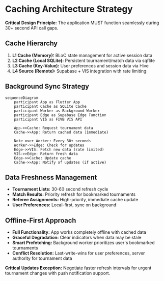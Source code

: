 # Caching Architecture Strategy

**Critical Design Principle:** The application MUST function seamlessly during 30+ second API call gaps.

## Cache Hierarchy
1. **L1 Cache (Memory):** BLoC state management for active session data
2. **L2 Cache (Local SQLite):** Persistent tournament/match data via sqflite  
3. **L3 Cache (Key-Value):** User preferences and session data via Hive
4. **L4 Source (Remote):** Supabase + VIS integration with rate limiting

## Background Sync Strategy
```mermaid
sequenceDiagram
    participant App as Flutter App
    participant Cache as SQLite Cache
    participant Worker as Background Worker
    participant Edge as Supabase Edge Function
    participant VIS as FIVB VIS API
    
    App->>Cache: Request tournament data
    Cache->>App: Return cached data (immediate)
    
    Note over Worker: Every 30+ seconds
    Worker->>Edge: Check for updates
    Edge->>VIS: Fetch new data (rate limited)
    VIS->>Edge: Return fresh data
    Edge->>Cache: Update cache
    Cache->>App: Notify of updates (if active)
```

## Data Freshness Management
- **Tournament Lists:** 30-60 second refresh cycle
- **Match Results:** Priority refresh for bookmarked tournaments  
- **Referee Assignments:** High-priority, immediate cache update
- **User Preferences:** Local-first, sync on background

## Offline-First Approach
- **Full Functionality:** App works completely offline with cached data
- **Graceful Degradation:** Clear indicators when data may be stale
- **Smart Prefetching:** Background worker prioritizes user's bookmarked tournaments
- **Conflict Resolution:** Last-write-wins for user preferences, server authority for tournament data

**Critical Updates Exception:** Negotiate faster refresh intervals for urgent tournament changes with push notification support.
